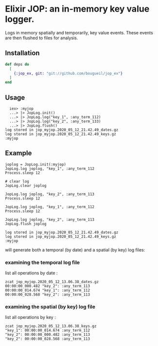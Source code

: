 # Elixir JOP: an in-memory key value logger.  

Logs in memory spatially and temporarily, key value events.
These events are then flushed to files for analysis.


## Installation


```elixir
def deps do
  [
    {:jop_ex, git: "git://github.com/bougueil/jop_ex"}
  ]
end
```

## Usage
```
  iex> :myjop
  ...> |> JopLog.init()
  ...> |> JopLog.log("key_1", :any_term_112)
  ...> |> JopLog.log("key_2", :any_term_133)
  ...> |> JopLog.flush()
log stored in jop_myjop.2020_05_12_21.42.49_dates.gz
log stored in jop_myjop.2020_05_12_21.42.49_keys.gz
:myjop
```
## Example
```
joplog = JopLog.init(:myjop)
JopLog.log joplog, "key_1", :any_term_112
Process.sleep 12

# clear log
JopLog.clear joplog

JopLog.log joplog, "key_2", :any_term_113
Process.sleep 12

JopLog.log joplog, "key_1", :any_term_112
Process.sleep 12

JopLog.log joplog, "key_2", :any_term_113
JopLog.flush joplog

log stored in jop_myjop.2020_05_12_21.42.49_dates.gz
log stored in jop_myjop.2020_05_12_21.42.49_keys.gz
:myjop
```
will generate both a temporal (by date) and a spatial (by key) log files:

### examining the temporal log file
list all operations by date :

```
zcat jop_myjop.2020_05_12_13.06.38_dates.gz
00:00:00_000.482 "key_2": :any_term_113
00:00:00_014.674 "key_1": :any_term_112
00:00:00_028.568 "key_2": :any_term_113

```

### examining the spatial (by key) log file
list all operations by key :

```
zcat jop_myjop.2020_05_12_13.06.38_keys.gz
"key_1": 00:00:00_014.674 :any_term_112
"key_2": 00:00:00_000.482 :any_term_113
"key_2": 00:00:00_028.568 :any_term_113
```
